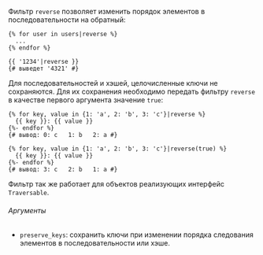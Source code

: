Фильтр ```reverse``` позволяет изменить порядок элементов в последовательности на обратный:

```twig
{% for user in users|reverse %}
  ...
{% endfor %}

{{ '1234'|reverse }}
{# выведет '4321' #}
```

Для последовательностей и хэшей, целочисленные ключи не сохраняются. Для их сохранения необходимо передать фильтру ```reverse``` в качестве первого аргумента значение ```true```:

```twig
{% for key, value in {1: 'a', 2: 'b', 3: 'c'}|reverse %}
  {{ key }}: {{ value }}
{%- endfor %}
{# вывод: 0: с   1: b   2: a #}

{% for key, value in {1: 'a', 2: 'b', 3: 'c'}|reverse(true) %}
  {{ key }}: {{ value }}
{%- endfor %}
{# вывод: 3: с   2: b   1: a #}
```

Фильтр так же работает для объектов реализующих интерфейс ```Traversable```.

###### Аргументы

- ```preserve_keys```: сохранить ключи при изменении порядка следования элементов в последовательности или хэше.
